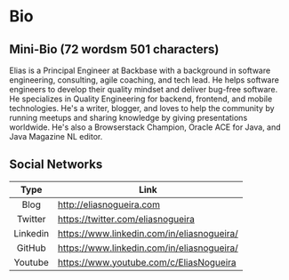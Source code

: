 # Bio

## Mini-Bio (72 wordsm 501 characters)
Elias is a Principal Engineer at Backbase with a background in software engineering, consulting, agile coaching, and tech lead. He helps software engineers to develop their quality mindset and deliver bug-free software. He specializes in Quality Engineering for backend, frontend, and mobile technologies. He's a writer, blogger, and loves to help the community by running meetups and sharing knowledge by giving presentations worldwide. He's also a Browserstack Champion, Oracle ACE for Java, and Java Magazine NL editor.

## Social Networks
| Type | Link |
|:----:|------|
| Blog | http://eliasnogueira.com |
| Twitter | https://twitter.com/eliasnogueira |
| Linkedin | https://www.linkedin.com/in/eliasnogueira/ |
| GitHub | https://www.linkedin.com/in/eliasnogueira/ |
| Youtube | https://www.youtube.com/c/EliasNogueira |
